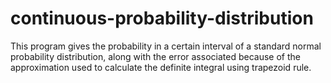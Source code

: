 # continuous-probability-distribution

This program gives the probability in a certain interval of a standard normal probability distribution, along with the error
associated because of the approximation used to calculate the definite integral using trapezoid rule.
